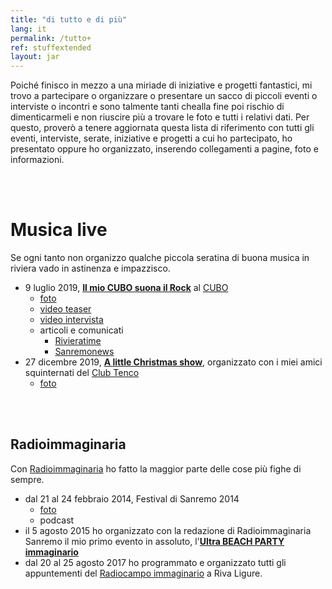 ```yaml
---
title: "di tutto e di più"
lang: it
permalink: /tutto+
ref: stuffextended
layout: jar
---
```

Poiché finisco in mezzo a una miriade di iniziative e progetti fantastici, mi trovo a partecipare o organizzare o presentare un sacco di piccoli eventi o interviste o incontri e sono talmente tanti chealla fine poi rischio di dimenticarmeli e non riuscire più a trovare le foto e tutti i relativi dati. Per questo, proverò a tenere aggiornata questa lista di riferimento con tutti gli eventi, interviste, serate, iniziative e progetti a cui ho partecipato, ho presentato oppure ho organizzato, inserendo collegamenti a pagine, foto e informazioni.

<br />
<br />


# Musica live

Se ogni tanto non organizzo qualche piccola seratina di buona musica in riviera vado in astinenza e impazzisco.

- 9 luglio 2019, <a href="https://www.facebook.com/events/318752479011472/" rel="noopener" target="_blank">**Il mio CUBO suona il Rock**</a> al <a href="https://www.instagram.com/ilcuboofficial/" rel="noopener" target="_blank">CUBO</a>
	- <a href="https://www.flickr.com/photos/tommiboom/albums/72157709602897386" rel="noopener" target="_blank">foto</a>
	- <a href="https://www.facebook.com/QuelDuoLi/videos/2333791650275489/" rel="noopener" target="_blank">video teaser</a>
	- <a href="https://vimeo.com/347306203" rel="noopener" target="_blank">video intervista</a>
	- articoli e comunicati
		- <a href="https://web.archive.org/web/20200524174632/https://www.rivieratime.news/sanremo-tutto-pronto-per-il-mio-cubo-suona-il-rock-musica-live-con-quel-duo-li-e-cantiere-164/" rel="noopener" target="_blank">Rivieratime</a>
		- <a href="https://web.archive.org/web/20200524175136/https://www.sanremonews.it/2019/07/08/leggi-notizia/argomenti/eventi-1/articolo/sanremo-domani-il-mio-cubo-suona-il-rock-con-il-live-di-quel-duo-li-e-cantiere-164-video.html" rel="noopener" target="_blank">Sanremonews</a>
- 27 dicembre 2019, <a href="https://www.facebook.com/events/318752479011472/" rel="noopener" target="_blank">**A little Christmas show**</a>, organizzato con i miei amici squinternati del <a href="/tutto#club-tenco" target="_blank">Club Tenco</a>
	- <a href="https://www.flickr.com/photos/tommiboom/albums/72157712420326831" rel="noopener" target="_blank">foto</a>

<br />
<br />

## Radioimmaginaria

Con <a href="/tutto#radioimmaginaria" target="_blank">Radioimmaginaria</a> ho fatto la maggior parte delle cose più fighe di sempre.

- dal 21 al 24 febbraio 2014, Festival di Sanremo 2014
	- <a href="https://www.flickr.com/photos/tommiboom/albums/72157710372663917" rel="noopener" target="_blank">foto</a>
	- podcast
- il 5 agosto 2015 ho organizzato con la redazione di Radioimmaginaria Sanremo il mio primo evento in assoluto, l'<a href="https://www.facebook.com/events/917289898363949/" rel="noopener" target="_blank">**Ultra BEACH PARTY immaginario**</a>
- dal 20 al 25 agosto 2017 ho programmato e organizzato tutti gli appuntementi del <a href="https://www.facebook.com/events/1356117211103947/" rel="noopener" target="_blank">Radiocampo immaginario</a> a Riva Ligure.
